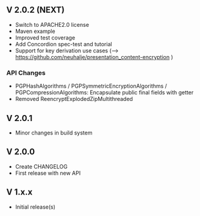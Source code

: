 ## V 2.0.2 (NEXT)
* Switch to APACHE2.0 license
* Maven example
* Improved test coverage
* Add Concordion spec-test and tutorial
* Support for key derivation use cases (--> https://github.com/neuhalje/presentation_content-encryption )

### API Changes
* PGPHashAlgorithms / PGPSymmetricEncryptionAlgorithms  / PGPCompressionAlgorithms: Encapsulate public final fields with getter
* Removed ReencryptExplodedZipMultithreaded


## V 2.0.1
* Minor changes in build system

## V 2.0.0
* Create CHANGELOG
* First release with new API

## V 1.x.x
* Initial release(s)
